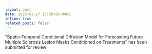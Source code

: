 ```yaml
---
layout: post
date: 2025-02-27 15:59:00-0400
inline: true
related_posts: false
---
```


"Spatio-Temporal Conditional Diffusion Model for Forecasting Future Multiple Sclerosis Lesion Masks Conditioned on Treatments" has been submitted for review
